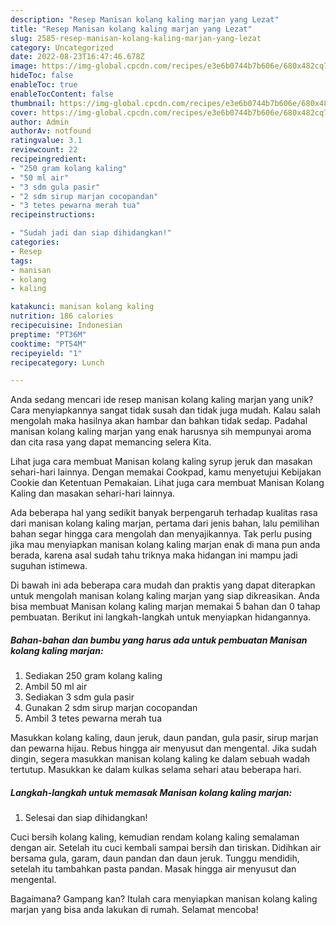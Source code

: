 ```yaml
---
description: "Resep Manisan kolang kaling marjan yang Lezat"
title: "Resep Manisan kolang kaling marjan yang Lezat"
slug: 2585-resep-manisan-kolang-kaling-marjan-yang-lezat
category: Uncategorized
date: 2022-08-23T16:47:46.678Z
image: https://img-global.cpcdn.com/recipes/e3e6b0744b7b606e/680x482cq70/manisan-kolang-kaling-marjan-foto-resep-utama.jpg
hideToc: false
enableToc: true
enableTocContent: false
thumbnail: https://img-global.cpcdn.com/recipes/e3e6b0744b7b606e/680x482cq70/manisan-kolang-kaling-marjan-foto-resep-utama.jpg
cover: https://img-global.cpcdn.com/recipes/e3e6b0744b7b606e/680x482cq70/manisan-kolang-kaling-marjan-foto-resep-utama.jpg
author: Admin
authorAv: notfound
ratingvalue: 3.1
reviewcount: 22
recipeingredient:
- "250 gram kolang kaling"
- "50 ml air"
- "3 sdm gula pasir"
- "2 sdm sirup marjan cocopandan"
- "3 tetes pewarna merah tua"
recipeinstructions:

- "Sudah jadi dan siap dihidangkan!"
categories:
- Resep
tags:
- manisan
- kolang
- kaling

katakunci: manisan kolang kaling 
nutrition: 186 calories
recipecuisine: Indonesian
preptime: "PT36M"
cooktime: "PT54M"
recipeyield: "1"
recipecategory: Lunch

---
```





Anda sedang mencari ide resep manisan kolang kaling marjan yang unik? Cara menyiapkannya sangat tidak susah dan tidak juga mudah. Kalau salah mengolah maka hasilnya akan hambar dan bahkan tidak sedap. Padahal manisan kolang kaling marjan yang enak harusnya sih mempunyai aroma dan cita rasa yang dapat memancing selera Kita.





Lihat juga cara membuat Manisan kolang kaling syrup jeruk dan masakan sehari-hari lainnya. Dengan memakai Cookpad, kamu menyetujui Kebijakan Cookie dan Ketentuan Pemakaian. Lihat juga cara membuat Manisan Kolang Kaling dan masakan sehari-hari lainnya.

Ada beberapa hal yang sedikit banyak berpengaruh terhadap kualitas rasa dari manisan kolang kaling marjan, pertama dari jenis bahan, lalu pemilihan bahan segar hingga cara mengolah dan menyajikannya. Tak perlu pusing jika mau menyiapkan manisan kolang kaling marjan enak di mana pun anda berada, karena asal sudah tahu triknya maka hidangan ini mampu jadi suguhan istimewa.






Di bawah ini ada beberapa cara mudah dan praktis yang dapat diterapkan untuk mengolah manisan kolang kaling marjan yang siap dikreasikan. Anda bisa membuat Manisan kolang kaling marjan memakai 5 bahan dan 0 tahap pembuatan. Berikut ini langkah-langkah untuk menyiapkan hidangannya.

<!--inarticleads1-->

##### Bahan-bahan dan bumbu yang harus ada untuk pembuatan Manisan kolang kaling marjan:

1. Sediakan 250 gram kolang kaling
1. Ambil 50 ml air
1. Sediakan 3 sdm gula pasir
1. Gunakan 2 sdm sirup marjan cocopandan
1. Ambil 3 tetes pewarna merah tua


Masukkan kolang kaling, daun jeruk, daun pandan, gula pasir, sirup marjan dan pewarna hijau. Rebus hingga air menyusut dan mengental. Jika sudah dingin, segera masukkan manisan kolang kaling ke dalam sebuah wadah tertutup. Masukkan ke dalam kulkas selama sehari atau beberapa hari. 

<!--inarticleads2-->

##### Langkah-langkah untuk memasak Manisan kolang kaling marjan:


1. Selesai dan siap dihidangkan!

Cuci bersih kolang kaling, kemudian rendam kolang kaling semalaman dengan air. Setelah itu cuci kembali sampai bersih dan tiriskan. Didihkan air bersama gula, garam, daun pandan dan daun jeruk. Tunggu mendidih, setelah itu tambahkan pasta pandan. Masak hingga air menyusut dan mengental. 

Bagaimana? Gampang kan? Itulah cara menyiapkan manisan kolang kaling marjan yang bisa anda lakukan di rumah. Selamat mencoba!

